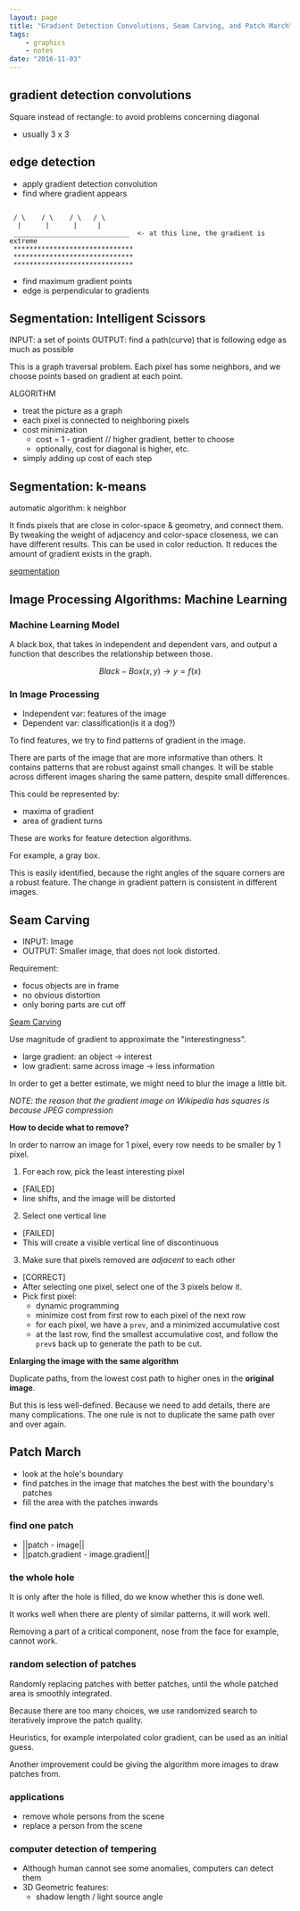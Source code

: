 ```yaml
---
layout: page
title: "Gradient Detection Convolutions, Seam Carving, and Patch March"
tags:
    - graphics
    - notes
date: "2016-11-03"
---
```


## gradient detection convolutions

Square instead of rectangle: to avoid problems concerning diagonal
  - usually 3 x 3

## edge detection

- apply gradient detection convolution
- find where gradient appears


```

 / \    / \    / \   / \
  |      |      |     |
 _____________________________  <- at this line, the gradient is extreme
 ******************************
 ******************************
 ******************************
```


- find maximum gradient points
- edge is perpendicular to gradients

## Segmentation: Intelligent Scissors

INPUT: a set of points
OUTPUT: find a path(curve) that is following edge as much as possible

This is a graph traversal problem. Each pixel has some neighbors, and we choose points based on gradient at each point.

ALGORITHM

- treat the picture as a graph
- each pixel is connected to neighboring pixels
- cost minimization
  - cost = 1 - gradient  // higher gradient, better to choose
  - optionally, cost for diagonal is higher, etc.
- simply adding up cost of each step

## Segmentation: k-means

automatic algorithm: k neighbor

It finds pixels that are close in color-space & geometry, and connect them. By tweaking the weight of adjacency and color-space closeness, we can have different results. This can be used in color reduction. It reduces the amount of gradient exists in the graph.

[segmentation](https://en.wikipedia.org/wiki/Image_segmentation)

## Image Processing Algorithms: Machine Learning

### Machine Learning Model

A black box, that takes in independent and dependent vars, and output a function that describes the relationship between those.

$$Black-Box(x, y) \to y = f(x)$$

### In Image Processing

- Independent var: features of the image
- Dependent var: classification(is it a dog?)

To find features, we try to find patterns of gradient in the image.

There are parts of the image that are more informative than others. It contains patterns that are robust against small changes. It will be stable across different images sharing the same pattern, despite small differences.

This could be represented by:

- maxima of gradient
- area of gradient turns

These are works for feature detection algorithms.

For example, a gray box.

This is easily identified, because the right angles of the square corners are a robust feature. The change in gradient pattern is consistent in different images.

## Seam Carving

- INPUT: Image
- OUTPUT: Smaller image, that does not look distorted.

Requirement:

- focus objects are in frame
- no obvious distortion
- only boring parts are cut off

[Seam Carving](https://en.wikipedia.org/wiki/Seam_carving)

Use magnitude of gradient to approximate the "interestingness".

- large gradient: an object -> interest
- low gradient: same across image -> less information

In order to get a better estimate, we might need to blur the image a little bit.

*NOTE: the reason that the gradient image on Wikipedia has squares is because JPEG compression*

**How to decide what to remove?**

In order to narrow an image for 1 pixel, every row needs to be smaller by 1 pixel.

1. For each row, pick the least interesting pixel
  - [FAILED]
  - line shifts, and the image will be distorted

2. Select one vertical line
  - [FAILED]
  - This will create a visible vertical line of discontinuous

3. Make sure that pixels removed are *adjacent* to each other
  - [CORRECT]
  - After selecting one pixel, select one of the 3 pixels below it.
  - Pick first pixel:
    - dynamic programming
    - minimize cost from first row to each pixel of the next row
    - for each pixel, we have a `prev`, and a minimized accumulative cost
    - at the last row, find the smallest accumulative cost, and follow the `prev`s back up to generate the path to be cut.

**Enlarging the image with the same algorithm**

Duplicate paths, from the lowest cost path to higher ones in the **original image**.

But this is less well-defined. Because we need to add details, there are many complications. The one rule is not to duplicate the same path over and over again.

## Patch March

- look at the hole's boundary
- find patches in the image that matches the best with the boundary's patches
- fill the area with the patches inwards

### find one patch

- ||patch - image||
- ||patch.gradient - image.gradient||

### the whole hole

It is only after the hole is filled, do we know whether this is done well.

It works well when there are plenty of similar patterns, it will work well.

Removing a part of a critical component, nose from the face for example, cannot work.

### random selection of patches

Randomly replacing patches with better patches, until the whole patched area is smoothly integrated.

Because there are too many choices, we use randomized search to iteratively improve the patch quality.

Heuristics, for example interpolated color gradient, can be used as an initial guess.

Another improvement could be giving the algorithm more images to draw patches from.

### applications

- remove whole persons from the scene
- replace a person from the scene

### computer detection of tempering

- Although human cannot see some anomalies, computers can detect them
- 3D Geometric features:
  - shadow length / light source angle
























































